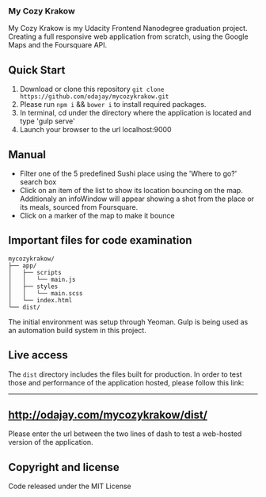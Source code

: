 <div margin="auto"><p align="center"><h3>My Cozy Krakow</h3></p></div>

My Cozy Krakow is my Udacity Frontend Nanodegree graduation project. Creating a full responsive web application from scratch, using the Google Maps and the Foursquare API.

## Quick Start

1. Download or clone this repository `git clone https://github.com/odajay/mycozykrakow.git`
2. Please run `npm i` && `bower i` to install required packages.
2. In terminal, cd under the directory where the application is located and type 'gulp serve'
3. Launch your browser to the url localhost:9000

## Manual

- Filter one of the 5 predefined Sushi place using the 'Where to go?' search box
- Click on an item of the list to show its location bouncing on the map. Additionaly an infoWindow will appear showing a shot from the place or its meals, sourced from Foursquare.
- Click on a marker of the map to make it bounce

## Important files for code examination

```
mycozykrakow/
├── app/
│   ├── scripts
│   │   └── main.js
│   ├── styles
│   │   └── main.scss
│   └── index.html
└── dist/
```

The initial environment was setup through Yeoman. Gulp is being used as an automation build system in this project.

## Live access

The `dist` directory includes the files built for production. In order to test those and performance of the application hosted, please follow this link:

-------------------------------------
http://odajay.com/mycozykrakow/dist/
-------------------------------------

 Please enter the url between the two lines of dash to test a web-hosted version of the application.

## Copyright and license

Code released under the MIT License